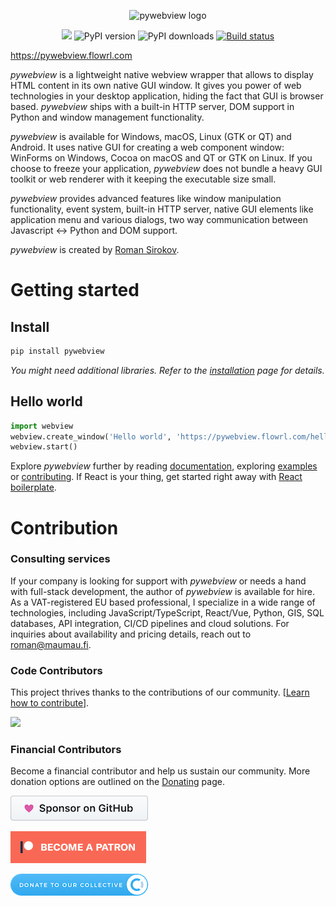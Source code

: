 <p align='center'><img src='logo/logo.png' width=480 alt='pywebview logo'/></p>

<p align='center'><a href="https://opencollective.com/pywebview" alt="Financial Contributors on Open Collective"><img src="https://opencollective.com/pywebview/all/badge.svg?label=financial+contributors" /></a> <img src="https://badge.fury.io/py/pywebview.svg" alt="PyPI version" /> <img src="https://img.shields.io/pypi/dm/pywebview" alt="PyPI downloads" /> <a href="https://ci.appveyor.com/project/r0x0r/pywebview"><img src="https://ci.appveyor.com/api/projects/status/nu6mbhvbq03wudxd/branch/master?svg=true" alt="Build status" /></a>

https://pywebview.flowrl.com
</p>

_pywebview_ is a lightweight native webview wrapper that allows to display HTML content in its own native GUI window. It gives you power of web technologies in your desktop application, hiding the fact that GUI is browser based. _pywebview_ ships with a built-in HTTP server, DOM support in Python and window management functionality.

_pywebview_ is available for Windows, macOS, Linux (GTK or QT) and Android. It uses native GUI for creating a web component window: WinForms on Windows, Cocoa on macOS and QT or GTK on Linux. If you choose to freeze your application, _pywebview_ does not bundle a heavy GUI toolkit or web renderer with it keeping the executable size small.

_pywebview_ provides advanced features like window manipulation functionality, event system, built-in HTTP server, native GUI elements like application menu and various dialogs, two way communication between Javascript ↔ Python and DOM support.

_pywebview_ is created by [Roman Sirokov](https://github.com/r0x0r/).

# Getting started

## Install

``` bash
pip install pywebview
```

_You might need additional libraries.  Refer to the [installation](https://pywebview.flowrl.com/guide/installation) page for details._

## Hello world

``` python
import webview
webview.create_window('Hello world', 'https://pywebview.flowrl.com/hello')
webview.start()
```

Explore _pywebview_ further by reading [documentation](https://pywebview.flowrl.com/guide), exploring [examples](https://pywebview.flowrl.com/examples) or [contributing](https://pywebview.flowrl.com/contributing). If React is your thing, get started right away with [React boilerplate](https://github.com/r0x0r/pywebview-react-boilerplate).

# Contribution

### Consulting services

If your company is looking for support with _pywebview_ or needs a hand with full-stack development, the author of _pywebview_ is available for hire. As a VAT-registered EU based professional, I specialize in a wide range of technologies, including JavaScript/TypeScript, React/Vue, Python, GIS, SQL databases, API integration, CI/CD pipelines and cloud solutions. For inquiries about availability and pricing details, reach out to roman@maumau.fi.

### Code Contributors

This project thrives thanks to the contributions of our community. [[Learn how to contribute](docs/contributing/README.md)].

<a href="https://github.com/r0x0r/pywebview/graphs/contributors"><img src="https://opencollective.com/pywebview/contributors.svg?width=890&button=false" /></a>

### Financial Contributors

Become a financial contributor and help us sustain our community. More donation options are outlined on the [Donating](https://pywebview.flowrl.com/contributing/donating.html) page.

[![Github Sponsor](/docs/.vuepress/public/github_sponsor_button.png)](https://github.com/sponsors/r0x0r)

[![Patreon](/docs/.vuepress/public/patreon.png)](https://www.patreon.com/bePatron?u=13226105)

[![Open Collective](/docs/.vuepress/public/opencollective.png)](https://opencollective.com/pywebview/donate)

